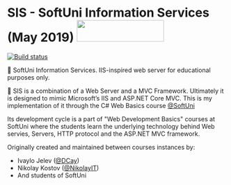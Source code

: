 <!--
  Title: SoftUni Information Services (SIS)
  Description: IIS and ASP.NET Core inspired project
  for education purposes.
  Author: Vasil Kotsev
  -->
# SIS - SoftUni Information Services (May 2019) <img src = "https://softuni.bg/content/images/svg-logos/software-university-logo.svg" width=200 height=50><img>
[![Build status](https://ci.appveyor.com/api/projects/status/8r6mqlpvr78e447n?svg=true)](https://ci.appveyor.com/project/SonnyRR/sis)

📌 SoftUni Information Services. IIS-inspired web server for educational purposes only.

📢 SIS is a combination of a Web Server and a MVC Framework. Ultimately it is designed to mimic Microsoft’s IIS and ASP.NET Core MVC. This is my implementation of it through the C# Web Basics course [@SoftUni](https://github.com/SoftUni)

 Its development cycle is a part of "Web Development Basics" courses at SoftUni where the students learn the underlying technology behind Web servies, Servers, HTTP protocol and the ASP.NET MVC framework. 

Originally created and maintained between courses instances by:
* Ivaylo Jelev ([@DCay](https://github.com/DCay))
* Nikolay Kostov ([@NikolayIT](https://github.com/NikolayIT))
* And students of SoftUni
